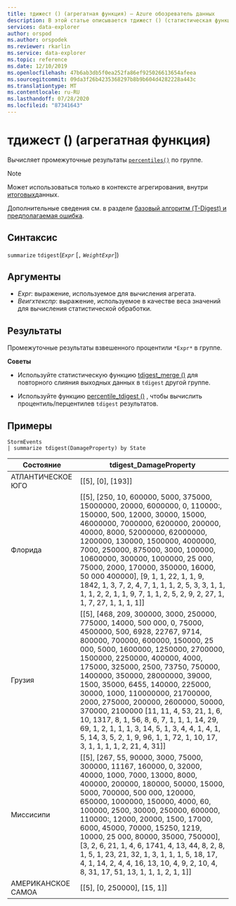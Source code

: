 ```yaml
---
title: тдижест () (агрегатная функция) — Azure обозреватель данных
description: В этой статье описывается тдижест () (статистическая функция) в Azure обозреватель данных.
services: data-explorer
author: orspod
ms.author: orspodek
ms.reviewer: rkarlin
ms.service: data-explorer
ms.topic: reference
ms.date: 12/10/2019
ms.openlocfilehash: 47b6ab3db5f0ea252fa86ef925026613654afeea
ms.sourcegitcommit: 09da3f26b4235368297b8b9b604d4282228a443c
ms.translationtype: MT
ms.contentlocale: ru-RU
ms.lasthandoff: 07/28/2020
ms.locfileid: "87341643"
---
```

# <a name="tdigest-aggregation-function"></a>тдижест () (агрегатная функция)

Вычисляет промежуточные результаты [`percentiles()`](percentiles-aggfunction.md) по группе.

> [!NOTE]
> Может использоваться только в контексте агрегирования, внутри [итоговых](summarizeoperator.md)данных.

Дополнительные сведения см. в разделе [базовый алгоритм (T-Digest) и предполагаемая ошибка](percentiles-aggfunction.md#estimation-error-in-percentiles).

## <a name="syntax"></a>Синтаксис

`summarize` `tdigest`(*`Expr`* [`,` *`WeightExpr`*])

## <a name="arguments"></a>Аргументы

* *Expr*: выражение, используемое для вычисления агрегата.
* *Веигхтекспр*: выражение, используемое в качестве веса значений для вычисления статистической обработки.

    
## <a name="returns"></a>Результаты

Промежуточные результаты взвешенного процентили `*Expr*` в группе.
 
 
**Советы**

* Используйте статистическую функцию [tdigest_merge ()](tdigest-merge-aggfunction.md) для повторного слияния выходных данных в `tdigest` другой группе.

* Используйте функцию [percentile_tdigest ()](percentile-tdigestfunction.md) , чтобы вычислить процентиль/перцентилев `tdigest` результатов.

## <a name="examples"></a>Примеры

<!-- csl: https://help.kusto.windows.net:443/Samples -->
```kusto
StormEvents
| summarize tdigest(DamageProperty) by State
```

|Состояние|tdigest_DamageProperty|
|---|---|
|АТЛАНТИЧЕСКОЕ ЮГО|[[5], [0], [193]]|
|Флорида|[[5], [250, 10, 600000, 5000, 375000, 15000000, 20000, 6000000, 0, 110000:, 150000, 500, 12000, 30000, 15000, 46000000, 7000000, 6200000, 200000, 40000, 8000, 52000000, 62000000, 1200000, 130000, 1500000, 4000000, 7000, 250000, 875000, 3000, 100000, 10600000, 300000, 1000000, 25 000, 75000, 2000, 170000, 350000, 16000, 50 000 400000], [9, 1, 1, 22, 1, 1, 9, 1842, 1, 3, 7, 2, 4, 7, 1, 1, 1, 2, 5, 3, 3, 1, 1, 1, 1, 2, 2, 1, 1, 9, 7, 1, 1, 2, 5, 2, 9, 2, 27, 1, 1, 7, 27, 1, 1, 1, 1]]|
|Грузия|[[5], [468, 209, 300000, 3000, 250000, 775000, 14000, 500 000, 0, 75000, 4500000, 500, 6928, 22767, 9714, 800000, 700000, 600000, 150000, 25 000, 5000, 1600000, 1250000, 2700000, 1500000, 2250000, 400000, 4000, 175000, 325000, 2500, 73750, 750000, 1400000, 350000, 28000000, 39000, 1500, 35000, 6455, 140000, 225000, 30000, 1000, 110000000, 21700000, 2000, 275000, 200000, 2600000, 50000, 370000, 2100000 [11, 11, 4, 53, 21, 1, 6, 10, 1317, 8, 1, 56, 8, 6, 7, 1, 1, 1, 14, 29, 69, 1, 2, 1, 1, 1, 3, 14, 5, 1, 3, 4, 4, 1, 4, 1, 5, 14, 3, 5, 2, 1, 9, 96, 1, 1, 72, 1, 10, 17, 3, 1, 1, 1, 1, 2, 21, 4, 31]]|
|Миссисипи|[[5], [267, 55, 90000, 3000, 75000, 300000, 11167, 160000, 0, 32000, 40000, 1000, 7000, 13000, 8000, 400000, 200000, 180000, 50000, 15000, 5000, 700000, 500 000, 120000, 650000, 1000000, 150000, 4000, 60, 100000, 2500, 30000, 250000, 600000, 110000:, 12000, 20000, 1500, 17000, 6000, 45000, 70000, 15250, 1219, 10000, 25 000, 80000, 35000, 750000], [3, 2, 6, 21, 1, 4, 6, 1741, 4, 13, 44, 8, 2, 8, 1, 5, 1, 23, 21, 32, 1, 3, 1, 1, 1, 5, 18, 17, 4, 1, 14, 2, 4, 4, 16, 13, 10, 4, 9, 2, 10, 4, 8, 31, 17, 51, 13, 1, 1, 1, 2, 1, 1]]|
|АМЕРИКАНСКОЕ САМОА|[[5], [0, 250000], [15, 1]]|
